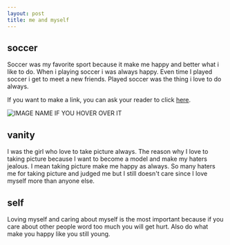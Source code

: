 ```yaml
---
layout: post
title: me and myself
---
```


## soccer
  Soccer was my favorite sport  because it make me happy and better what i like to do.
When i playing soccer i was always happy. Even time I played soccer i get to meet a new friends. Played soccer was the thing i love to do always.

If you want to make a link, you can ask your reader to click [here](https://www.website.address.com).


![IMAGE NAME IF YOU HOVER OVER IT](/IMAGE-FOLDER/IMAGE-NAME.jpg)


## vanity

I was the girl who love to take picture always. The reason why I love to taking picture because I want to become a model and make my haters jealous. I mean taking picture make me happy as always. So many haters me for taking picture and judged me but I still doesn't care since I love myself more than anyone else. 

## self

  Loving myself and caring about myself is the most important because if you care about other people word too much you will get hurt. Also do what make you happy like you still young.
